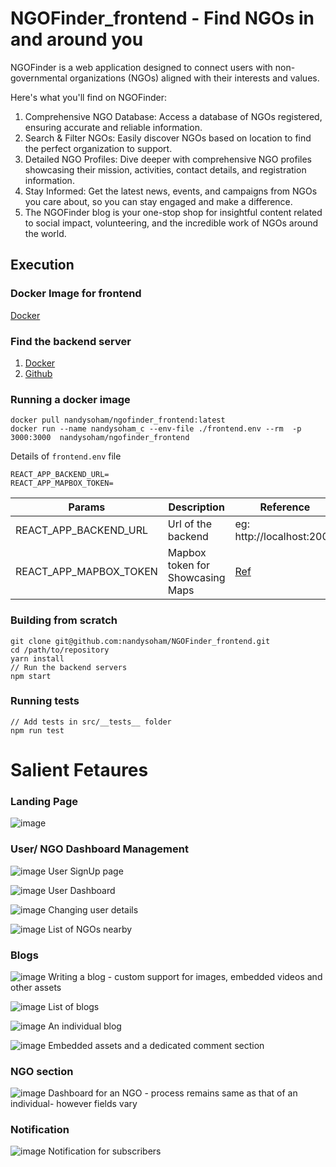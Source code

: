# NGOFinder_frontend - Find NGOs in and around you
NGOFinder is a web application designed to connect users with non-governmental organizations (NGOs) aligned with their interests and values.

Here's what you'll find on NGOFinder:

1. Comprehensive NGO Database: Access a database of NGOs registered, ensuring accurate and reliable information.
2. Search & Filter NGOs: Easily discover NGOs based on location to find the perfect organization to support.
3. Detailed NGO Profiles: Dive deeper with comprehensive NGO profiles showcasing their mission, activities, contact details, and registration information.
4. Stay Informed: Get the latest news, events, and campaigns from NGOs you care about, so you can stay engaged and make a difference.
5. The NGOFinder blog is your one-stop shop for insightful content related to social impact, volunteering, and the incredible work of NGOs around the world.


## Execution 
### Docker Image for frontend
  [Docker](https://hub.docker.com/repository/docker/nandysoham/ngofinder_frontend/general)
  
### Find the backend server
1. [Docker](https://hub.docker.com/repository/docker/nandysoham/ngofinder_backend/general)
2. [Github](https://github.com/nandysoham/NGOFinder_backend)

### Running a docker image
```
docker pull nandysoham/ngofinder_frontend:latest
docker run --name nandysoham_c --env-file ./frontend.env --rm  -p 3000:3000  nandysoham/ngofinder_frontend
```

Details of `frontend.env` file
``` frontend.env
REACT_APP_BACKEND_URL=
REACT_APP_MAPBOX_TOKEN=
```
|Params|Description| Reference|
|---|---|---|
|REACT_APP_BACKEND_URL| Url of the backend| eg: http://localhost:2000|
|REACT_APP_MAPBOX_TOKEN| Mapbox token for Showcasing Maps| [Ref](https://docs.mapbox.com/help/glossary/access-token/)|

### Building from scratch
```
git clone git@github.com:nandysoham/NGOFinder_frontend.git
cd /path/to/repository
yarn install
// Run the backend servers
npm start
```

### Running tests
```
// Add tests in src/__tests__ folder
npm run test
```

# Salient Fetaures
### Landing Page
![image](https://github.com/nandysoham/NGOFinder_frontend/assets/67374926/4f74bef6-1d00-4098-95ee-fdcb36af6b4d)

### User/ NGO Dashboard Management
![image](https://github.com/nandysoham/NGOFinder_frontend/assets/67374926/050f377e-92c5-43e1-ac4b-0aec679beca2)
User SignUp page

![image](https://github.com/nandysoham/NGOFinder_frontend/assets/67374926/501fd535-3179-42e0-9a74-ebfe1535335d)
User Dashboard

![image](https://github.com/nandysoham/NGOFinder_frontend/assets/67374926/f71d1202-38d6-4aa0-b81c-e8d050503785)
Changing user details

![image](https://github.com/nandysoham/NGOFinder_frontend/assets/67374926/92443f94-79b9-4280-9468-2160e49da007)
List of NGOs nearby

### Blogs
![image](https://github.com/nandysoham/NGOFinder_frontend/assets/67374926/244148f0-afce-466a-be55-7cfd48a90ea5)
Writing a blog - custom support for images, embedded videos and other assets

![image](https://github.com/nandysoham/NGOFinder_frontend/assets/67374926/3b303843-ddcd-4dd8-96e9-260e5a5991ef)
List of blogs

![image](https://github.com/nandysoham/NGOFinder_frontend/assets/67374926/614b48ad-034d-4f60-9798-9502b95ca126)
An individual blog

![image](https://github.com/nandysoham/NGOFinder_frontend/assets/67374926/91c9ab13-b588-48c0-9f99-70e77fea9a7f)
Embedded assets and a dedicated comment section

### NGO section
![image](https://github.com/nandysoham/NGOFinder_frontend/assets/67374926/aa042fd4-1fc7-4233-909f-5a6bfcb17861)
Dashboard for an NGO - process remains same as that of an individual- however fields vary

### Notification
![image](https://github.com/nandysoham/NGOFinder_frontend/assets/67374926/2a1d3493-4352-4b43-a50f-70545c3622f7)
Notification for subscribers













